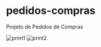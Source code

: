 # pedidos-compras
Projeto de Pedidos de Compras

![print1](https://user-images.githubusercontent.com/49788942/183298909-b3abc430-8d73-48ae-b934-11c63ef2c76b.PNG)
![print2](https://user-images.githubusercontent.com/49788942/183298922-3507ee11-ae60-4c96-bdd9-aaca40a3a1e4.PNG)

